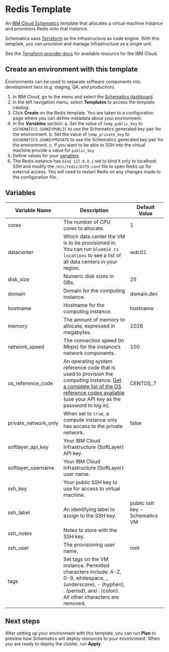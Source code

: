 # Redis Template

An [IBM Cloud Schematics](https://console.bluemix.net/docs/services/schematics/index.html) template that allocates a virtual machine instance and provisions Redis onto that instance.

Schematics uses [Terraform](https://www.terraform.io/) as the infrastructure as code engine. With this template, you can provision and manage infrastructure as a single unit.

See the [Terraform provider docs](https://ibm-bluemix.github.io/tf-ibm-docs/) for available resource for the IBM Cloud.

## Create an environment with this template

Environments can be used to separate software components into development tiers (e.g. staging, QA, and production).

1. In IBM Cloud, go to the menu and select the [Schematics dashboard](https://console.bluemix.net/schematics).
2. In the left navigation menu, select **Templates** to access the template catalog.
3. Click **Create** on the Redis template. You are taken to a configuration page where you can define metadata about your environment. 
4. In the **Variables** section:
  a. Set the value of `temp_public_key` to `$SCHEMATICS.SSHKEYPUBLIC` to use the Schematics generated key pair for the environment.
  b. Set the value of `temp_private_key` to `$SCHEMATICS.SSHKEYPRIVATE` to use the Schematics generated key pair for the environment.
  c. If you want to be able to SSH into the virtual machine provide a value for `public_key`
5. Define values for your [variables](#variables).
6. The Redis instance has `bind 127.0.0.1` set to bind it only to localhost. SSH and modify the `/etc/redis/6379.conf` file to open Redis up for external access. You will need to restart Redis on any changes made to the configuration file.

## Variables

|Variable Name|Description|Default Value|
|-------------|-----------|-------------|
|cores|The number of CPU cores to allocate.|1|
|datacenter   |Which data center the VM is to be provisioned in. You can run `bluemix cs locations` to see a list of all data centers in your region.|wdc01|
|disk_size|Numeric disk sizes in GBs.|25|
|domain       |Domain for the computing instance.|domain.dev|
|hostname     |Hostname for the computing instance.|hostname|
|memory|The amount of memory to allocate, expressed in megabytes.|1026|
|network_speed|The connection speed (in Mbps) for the instance’s network components.|100|
|os_reference_code|An operating system reference code that is used to provision the computing instance. [Get a complete list of the OS reference codes available](https://api.softlayer.com/rest/v3/SoftLayer_Virtual_Guest_Block_Device_Template_Group/getVhdImportSoftwareDescriptions.json?objectMask=referenceCode) (use your API key as the password to log in).|CENTOS_7|
|private_network_only|When set to `true`, a compute instance only has access to the private network.|false|
|softlayer_api_key|Your IBM Cloud Infrastructure (SoftLayer) API key.| |
|softlayer_username|Your IBM Cloud Infrastructure (SoftLayer) user name.||
|ssh_key|Your public SSH key to use for access to virtual machine.||
|ssh_label|An identifying label to assign to the SSH key.|public ssh key - Schematics VM|
|ssh_notes|Notes to store with the SSH key.||
|ssh_user|The provisioning user name.|root|
|tags|Set tags on the VM instance. Permitted characters include: A-Z, 0-9, whitespace, _ (underscore), - (hyphen), . (period), and : (colon). All other characters are removed.||

## Next steps

After setting up your environment with this template, you can run **Plan** to preview how Schematics will deploy resources to your environment. When you are ready to deploy the cluster, run **Apply**.

